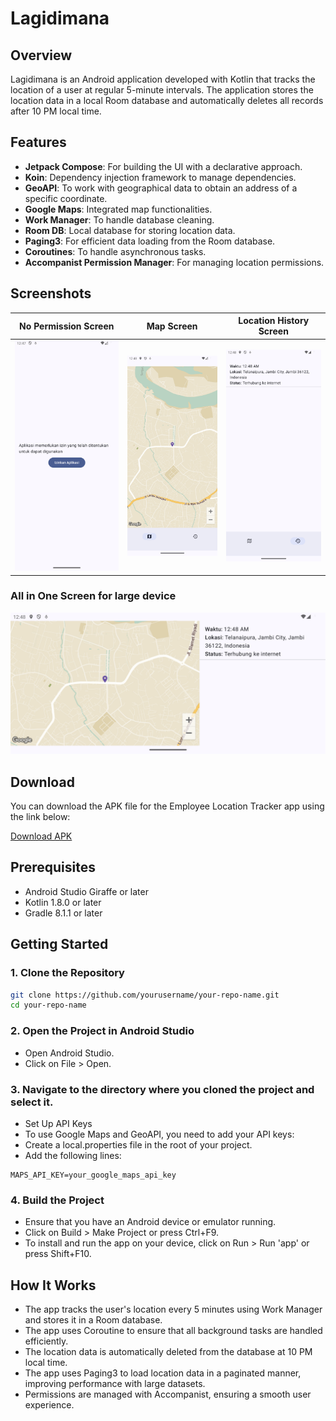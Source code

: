 # Lagidimana

## Overview

Lagidimana is an Android application developed with Kotlin that tracks the location of a user at regular 5-minute intervals. The application stores the location data in a local Room database and automatically deletes all records after 10 PM local time.

## Features

- **Jetpack Compose**: For building the UI with a declarative approach.
- **Koin**: Dependency injection framework to manage dependencies.
- **GeoAPI**: To work with geographical data to obtain an address of a specific coordinate.
- **Google Maps**: Integrated map functionalities.
- **Work Manager**: To handle database cleaning.
- **Room DB**: Local database for storing location data.
- **Paging3**: For efficient data loading from the Room database.
- **Coroutines**: To handle asynchronous tasks.
- **Accompanist Permission Manager**: For managing location permissions.

## Screenshots

| No Permission Screen | Map Screen | Location History Screen |
|----------------------|-------------------|----------|
| ![No Permission Screen](https://github.com/gab-stargazer/lagidimana/blob/master/image/no_permission_screen.png) | ![Map Screen](https://github.com/gab-stargazer/lagidimana/blob/master/image/map_screen.png) | ![Location History Screen](https://github.com/gab-stargazer/lagidimana/blob/master/image/location_history_screen.png) |

### All in One Screen for large device
![All In One Screen](https://github.com/gab-stargazer/lagidimana/blob/master/image/map_and_history_screen.png)

## Download

You can download the APK file for the Employee Location Tracker app using the link below:

[Download APK](https://drive.google.com/file/d/1N4vVk0cQzqCDzjYNMJHtcK_IkijcXs2u/view?usp=sharing)

## Prerequisites

- Android Studio Giraffe or later
- Kotlin 1.8.0 or later
- Gradle 8.1.1 or later

## Getting Started

### 1. Clone the Repository

```bash
git clone https://github.com/yourusername/your-repo-name.git
cd your-repo-name
```
### 2. Open the Project in Android Studio
- Open Android Studio.
- Click on File > Open. 

### 3. Navigate to the directory where you cloned the project and select it.
- Set Up API Keys
- To use Google Maps and GeoAPI, you need to add your API keys:
- Create a local.properties file in the root of your project.
- Add the following lines:

```
MAPS_API_KEY=your_google_maps_api_key
```

### 4. Build the Project
- Ensure that you have an Android device or emulator running.
- Click on Build > Make Project or press Ctrl+F9.
- To install and run the app on your device, click on Run > Run 'app' or press Shift+F10.

## How It Works
- The app tracks the user's location every 5 minutes using Work Manager and stores it in a Room database.
- The app uses Coroutine to ensure that all background tasks are handled efficiently.
- The location data is automatically deleted from the database at 10 PM local time.
- The app uses Paging3 to load location data in a paginated manner, improving performance with large datasets.
- Permissions are managed with Accompanist, ensuring a smooth user experience.
